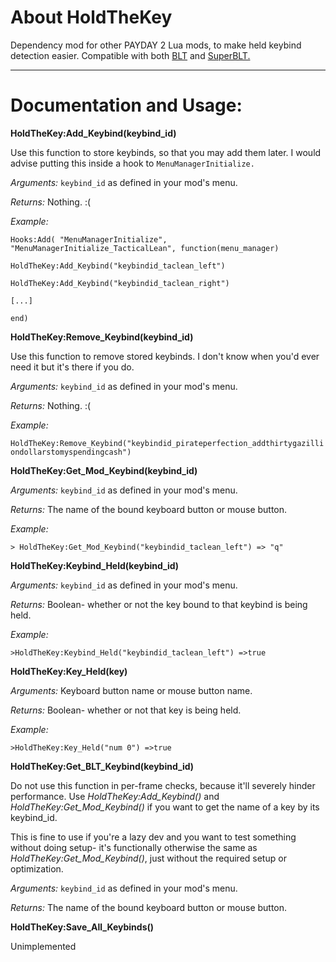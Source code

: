# About HoldTheKey
Dependency mod for other PAYDAY 2 Lua mods, to make held keybind detection easier.
Compatible with both [BLT](https://github.com/JamesWilko/Payday-2-BLT-Lua) and [SuperBLT.](https://superblt.znix.xyz)

---

# Documentation and Usage:


**HoldTheKey:Add_Keybind(keybind_id)**

  Use this function to store keybinds, so that you may add them later. I would advise putting this inside a hook to `MenuManagerInitialize.`

  *Arguments:* `keybind_id` as defined in your mod's menu.

  *Returns:* Nothing. :(

  *Example:* 

  `Hooks:Add( "MenuManagerInitialize", "MenuManagerInitialize_TacticalLean", function(menu_manager)`

  `HoldTheKey:Add_Keybind("keybindid_taclean_left")`

  `HoldTheKey:Add_Keybind("keybindid_taclean_right")`

  `[...]`

  `end)`

**HoldTheKey:Remove_Keybind(keybind_id)**

  Use this function to remove stored keybinds. I don't know when you'd ever need it but it's there if you do.

  *Arguments:* `keybind_id` as defined in your mod's menu.

  *Returns:* Nothing. :(

  *Example:*

  `HoldTheKey:Remove_Keybind("keybindid_pirateperfection_addthirtygazilliondollarstomyspendingcash")`

**HoldTheKey:Get_Mod_Keybind(keybind_id)**

  *Arguments:* `keybind_id` as defined in your mod's menu.

  *Returns:* The name of the bound keyboard button or mouse button.

  *Example:*

  `> HoldTheKey:Get_Mod_Keybind("keybindid_taclean_left")
  => "q"`

**HoldTheKey:Keybind_Held(keybind_id)**

  *Arguments:* `keybind_id` as defined in your mod's menu.

  *Returns:* Boolean- whether or not the key bound to that keybind is being held.

  *Example:* 

  `>HoldTheKey:Keybind_Held("keybindid_taclean_left")
  =>true`

**HoldTheKey:Key_Held(key)**

  *Arguments:* Keyboard button name or mouse button name.

  *Returns:* Boolean- whether or not that key is being held.

  *Example:*

  `>HoldTheKey:Key_Held("num 0")
  =>true`

**HoldTheKey:Get_BLT_Keybind(keybind_id)**

  Do not use this function in per-frame checks, because it'll severely hinder performance. Use *HoldTheKey:Add_Keybind()* and *HoldTheKey:Get_Mod_Keybind()* if you want to get the name of a key by its keybind_id.

  This is fine to use if you're a lazy dev and you want to test something without doing setup- it's functionally otherwise the same as *HoldTheKey:Get_Mod_Keybind()*, just without the required setup or optimization.

  *Arguments:* `keybind_id` as defined in your mod's menu.

  *Returns:* The name of the bound keyboard button or mouse button.

**HoldTheKey:Save_All_Keybinds()**

  Unimplemented

